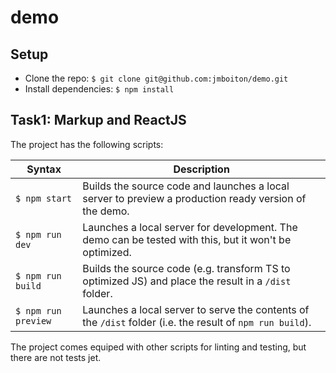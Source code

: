 # demo

## Setup

- Clone the repo: `$ git clone git@github.com:jmboiton/demo.git`
- Install dependencies: `$ npm install`

## Task1: Markup and ReactJS

The project has the following scripts:

| Syntax              | Description                                                                                               |
| ------------------- | --------------------------------------------------------------------------------------------------------- |
| `$ npm start`       | Builds the source code and launches a local server to preview a production ready version of the demo.     |
| `$ npm run dev`     | Launches a local server for development. The demo can be tested with this, but it won't be optimized.     |
| `$ npm run build`   | Builds the source code (e.g. transform TS to optimized JS) and place the result in a `/dist` folder.      |
| `$ npm run preview` | Launches a local server to serve the contents of the `/dist` folder (i.e. the result of `npm run build`). |

The project comes equiped with other scripts for linting and testing, but there are not tests jet.

